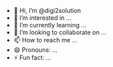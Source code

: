 - 👋 Hi, I’m @digi2solution
- 👀 I’m interested in ...
- 🌱 I’m currently learning ...
- 💞️ I’m looking to collaborate on ...
- 📫 How to reach me ...
- 😄 Pronouns: ...
- ⚡ Fun fact: ...

<!---
digi2solution/digi2solution is a ✨ special ✨ repository because its `README.md` (this file) appears on your GitHub profile.
You can click the Preview link to take a look at your changes.
--->
